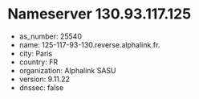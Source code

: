 # Nameserver 130.93.117.125

* as_number: 25540
* name: 125-117-93-130.reverse.alphalink.fr.
* city: Paris
* country: FR
* organization: Alphalink SASU
* version: 9.11.22
* dnssec: false
